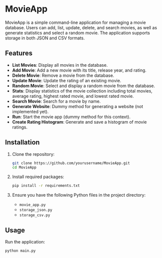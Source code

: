 # MovieApp

MovieApp is a simple command-line application for managing a movie database. Users can add, list, update, delete, and search movies, as well as generate statistics and select a random movie. The application supports storage in both JSON and CSV formats.

## Features

- **List Movies**: Display all movies in the database.
- **Add Movie**: Add a new movie with its title, release year, and rating.
- **Delete Movie**: Remove a movie from the database.
- **Update Movie**: Update the rating of an existing movie.
- **Random Movie**: Select and display a random movie from the database.
- **Stats**: Display statistics of the movie collection including total movies, average rating, highest rated movie, and lowest rated movie.
- **Search Movie**: Search for a movie by name.
- **Generate Website**: Dummy method for generating a website (not implemented yet).
- **Run**: Start the movie app (dummy method for this context).
- **Create Rating Histogram**: Generate and save a histogram of movie ratings.

## Installation

1. Clone the repository:
    ```bash
    git clone https://github.com/yourusername/MovieApp.git
    cd MovieApp
    ```

2. Install required packages:
    ```bash
    pip install -r requirements.txt
    ```

3. Ensure you have the following Python files in the project directory:
    - `movie_app.py`
    - `storage_json.py`
    - `storage_csv.py`

## Usage

Run the application:
```bash
python main.py
